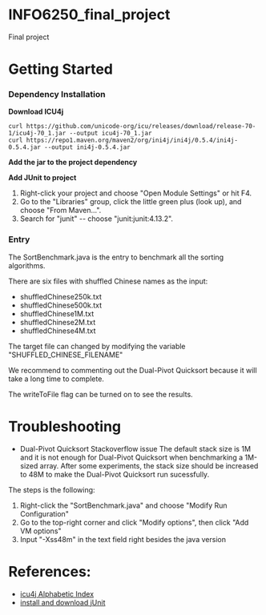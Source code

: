 # INFO6250_final_project
Final project

# Getting Started

### Dependency Installation

**Download ICU4j**
```
curl https://github.com/unicode-org/icu/releases/download/release-70-1/icu4j-70_1.jar --output icu4j-70_1.jar
curl https://repo1.maven.org/maven2/org/ini4j/ini4j/0.5.4/ini4j-0.5.4.jar --output ini4j-0.5.4.jar
```
**Add the jar to the project dependency**

**Add JUnit to project**
1. Right-click your project and choose "Open Module Settings" or hit F4.
2. Go to the "Libraries" group, click the little green plus (look up), and choose "From Maven...".
3. Search for "junit" -- choose "junit:junit:4.13.2".

### Entry

The SortBenchmark.java is the entry to benchmark all the sorting algorithms.

There are six files with shuffled Chinese names as the input:
* shuffledChinese250k.txt
* shuffledChinese500k.txt
* shuffledChinese1M.txt
* shuffledChinese2M.txt
* shuffledChinese4M.txt

The target file can changed by modifying the variable "SHUFFLED_CHINESE_FILENAME"

We recommend to commenting out the Dual-Pivot Quicksort because it will take a long time to complete.

The writeToFile flag can be turned on to see the results.

# Troubleshooting

* Dual-Pivot Quicksort Stackoverflow issue
The default stack size is 1M and it is not enough for Dual-Pivot Quicksort when benchmarking a 1M-sized array. After some experiments, the stack size should be increased to 48M to make the Dual-Pivot Quicksort run sucessfully.

The steps is the following:
1. Right-click the "SortBenchmark.java" and choose "Modify Run Configuration"
2. Go to the top-right corner and click "Modify options", then click "Add VM options"
3. Input "-Xss48m" in the text field right besides the java version

# References:

* [icu4j Alphabetic Index](https://icu.unicode.org/design/alphabetic-index)
* [install and download jUnit](https://stackoverflow.com/questions/19330832/setting-up-junit-with-intellij-idea)
